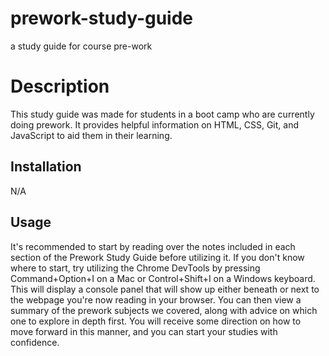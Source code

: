 # prework-study-guide

a study guide for course pre-work

# Description

This study guide was made for students in a boot camp who are currently doing prework. It provides helpful information on HTML, CSS, Git, and JavaScript to aid them in their learning.

## Installation

N/A

## Usage

It's recommended to start by reading over the notes included in each section of the Prework Study Guide before utilizing it. If you don't know where to start, try utilizing the Chrome DevTools by pressing Command+Option+I on a Mac or Control+Shift+I on a Windows keyboard. This will display a console panel that will show up either beneath or next to the webpage you're now reading in your browser. You can then view a summary of the prework subjects we covered, along with advice on which one to explore in depth first. You will receive some direction on how to move forward in this manner, and you can start your studies with confidence.
